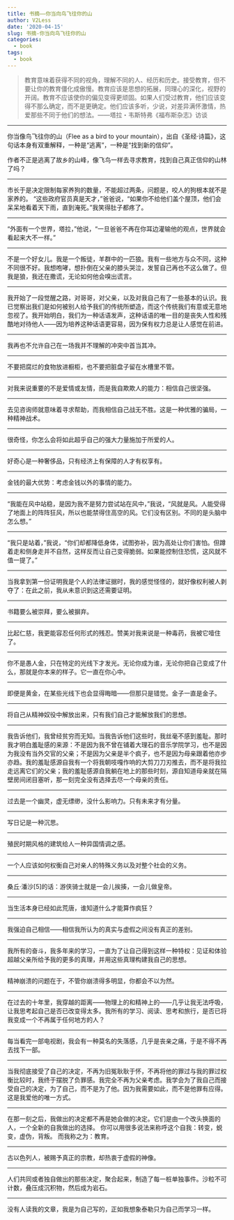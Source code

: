 ```yaml
---
title: 书摘——你当向鸟飞往你的山
author: V2Less
date: '2020-04-15'
slug: 书摘-你当向鸟飞往你的山
categories:
  - book
tags:
  - book
---
```

>教育意味着获得不同的视角，理解不同的人、经历和历史。接受教育，但不要让你的教育僵化成傲慢。教育应该是思想的拓展，同理心的深化，视野的开阔。教育不应该使你的偏见变得更顽固。如果人们受过教育，他们应该变得不那么确定，而不是更确定。他们应该多听，少说，对差异满怀激情，热爱那些不同于他们的想法。——塔拉・韦斯特弗《福布斯杂志》访谈
---
你当像鸟飞往你的山（Flee as a bird to your mountain），出自《圣经·诗篇》，这句话本身有双重解释，一种是“逃离”，一种是“找到新的信仰”。

作者不正是逃离了故乡的山峰，像飞鸟一样去寻求教育，找到自己真正信仰的山林了吗？

---

市长于是决定限制每家养狗的数量，不能超过两条，问题是，咬人的狗根本就不是家养的。 “这些政府官员真是天才，”爸爸说，“如果你不给他们盖个屋顶，他们会呆呆地看着天下雨，直到淹死。”我笑得肚子都疼了。

---

“外面有一个世界，塔拉，”他说，“一旦爸爸不再在你耳边灌输他的观点，世界就会看起来大不一样。”

---

不是一个好女儿。我是一个叛徒，羊群中的一匹狼。我有一些地方与众不同，这种不同很不好。我想咆哮，想扑倒在父亲的膝头哭泣，发誓自己再也不这么做了。但我是狼，我还在撒谎，无论如何他会嗅出谎言。

---

我开始了一段觉醒之路，对哥哥，对父亲，以及对我自己有了一些基本的认识。我已觉察出我们是如何被别人给予我们的传统所塑造，而这个传统我们有意或无意地忽视了。我开始明白，我们为一种话语发声，这种话语的唯一目的是丧失人性和残酷地对待他人——因为培养这种话语更容易，因为保有权力总是让人感觉在前进。

---

我再也不允许自己在一场我并不理解的冲突中首当其冲。

---

不要把腐烂的食物放进橱柜，也不要把脏盘子留在水槽里不管。

---

对我来说重要的不是爱情或友情，而是我自欺欺人的能力：相信自己很坚强。

---

去见咨询师就意味着寻求帮助，而我相信自己战无不胜。这是一种优雅的骗局，一种精神战术。

---

很奇怪，你怎么会将如此超乎自己的强大力量施加于所爱的人。

---

好奇心是一种奢侈品，只有经济上有保障的人才有权享有。

---

金钱的最大优势：考虑金钱以外的事情的能力。

---

“我能在风中站稳，是因为我不是努力尝试站在风中，”我说，“风就是风。人能受得了地面上的阵阵狂风，所以也能禁得住高空的风。它们没有区别。不同的是头脑中怎么想。”

---

“我只是站着，”我说，“你们却都降低身体，试图弥补，因为高处让你们害怕。但蹲着走和侧身走并不自然，这样反而让自己变得脆弱。如果能控制住恐慌，这风就不值一提了。”

---

当我拿到第一份证明我是个人的法律证据时，我的感觉怪怪的，就好像权利被人剥夺了：在此之前，我从未意识到这还需要证明。

---

书籍要么被崇拜，要么被摒弃。

---

比起仁慈，我更能容忍任何形式的残忍。赞美对我来说是一种毒药，我被它噎住了。

---

你不是愚人金，只在特定的光线下才发光。无论你成为谁，无论你把自己变成了什么，那就是你本来的样子。它一直在你心中。

---

即便是黄金，在某些光线下也会显得晦暗——但那只是错觉。金子一直是金子。

---

将自己从精神奴役中解放出来，只有我们自己才能解放我们的思想。

---

我告诉他们，我曾经贫穷而无知。当我告诉他们这些时，我丝毫不感到羞耻。那时我才明白羞耻感的来源：不是因为我不曾在铺着大理石的音乐学院学习，也不是因为我没有当外交官的父亲；不是因为父亲是半个疯子，也不是因为母亲跟着他亦步亦趋。我的羞耻感源自我有一个将我朝吱嘎作响的大剪刀刀刃推去，而不是将我拉走远离它们的父亲；我的羞耻感源自我躺在地上的那些时刻，源自知道母亲就在隔壁房间闭目塞听，那一刻完全没有选择去尽一个母亲的责任。

---

过去是一个幽灵，虚无缥缈，没什么影响力。只有未来才有分量。

---

写日记是一种沉思。

---

殖民时期风格的建筑给人一种异国情调之感。

---

一个人应该如何权衡自己对亲人的特殊义务以及对整个社会的义务。

---

桑丘·潘沙[5]的话：游侠骑士就是一会儿挨揍，一会儿做皇帝。

---

当生活本身已经如此荒唐，谁知道什么才能算作疯狂？

---

我强迫自己相信——相信我所认为的真实与虚假之间没有真正的差别。

---

我所有的奋斗，我多年来的学习，一直为了让自己得到这样一种特权：见证和体验超越父亲所给予我的更多的真理，并用这些真理构建我自己的思想。

---

精神崩溃的问题在于，不管你崩溃得多明显，你都会不以为然。

---

在过去的十年里，我穿越的距离——物理上的和精神上的——几乎让我无法呼吸，让我思考起自己是否已改变得太多。我所有的学习、阅读、思考和旅行，是否已将我变成一个不再属于任何地方的人？

---

每当看完一部电视剧，我会有一种莫名的失落感，几乎是丧亲之痛，于是不得不再去找下一部。

---

当我彻底接受了自己的决定，不再为旧冤耿耿于怀，不再将他的罪过与我的罪过权衡比较时，我终于摆脱了负罪感。我完全不再为父亲考虑。我学会为了我自己而接受自己的决定，为了自己，而不是为了他。因为我需要如此，而不是他罪有应得。 这是我爱他的唯一方式。

---

在那一刻之后，我做出的决定都不再是她会做的决定。它们是由一个改头换面的人，一个全新的自我做出的选择。 你可以用很多说法来称呼这个自我：转变，蜕变，虚伪，背叛。 而我称之为：教育。

---

古以色列人，被赐予真正的宗教，却热衷于虚假的神像。

---

人们共同或者独自做出的那些决定，聚合起来，制造了每一桩单独事件。沙粒不可计数，叠压成沉积物，然后成为岩石。

---

没有人读我的文章，我是为自己写的，正如我想象泰勒只为自己而学习一样。